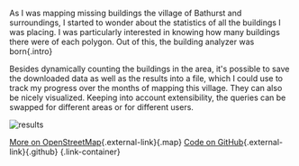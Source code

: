 As I was mapping missing buildings the village of Bathurst and surroundings, I started to wonder about the statistics of all the buildings I was placing. I was particularly interested in knowing how many buildings there were of each polygon. Out of this, the building analyzer was born{.intro}

Besides dynamically counting the buildings in the area, it's possible to save the downloaded data as well as the results into a file, which I could use to track my progress over the months of mapping this village. They can also be nicely visualized. Keeping into account extensibility, the queries can be swapped for different areas or for different users. 

![results](/project_content/buildings-osm/output.png)

[More on OpenStreetMap](https://www.openstreetmap.org/user/Creator13/diary/394298){.external-link}{.map} [Code on GitHub](https://github.com/Creator13/BuildingAnalyzer){.external-link}{.github} {.link-container}